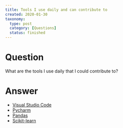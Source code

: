 ```yaml
---
title: Tools I use daily and can contribute to
created: 2020-01-30
taxonomy:
  type: post
  category: [Questions]
  status: finished
---
```


# Question
What are the tools I use daily that I could contribute to?

# Answer
* [Visual Studio Code](https://github.com/microsoft/vscode)
* [Pycharm](https://github.com/JetBrains/intellij-community)
* [Pandas](https://github.com/pandas-dev/pandas)
* [Scikit-learn](https://github.com/scikit-learn/scikit-learn)

